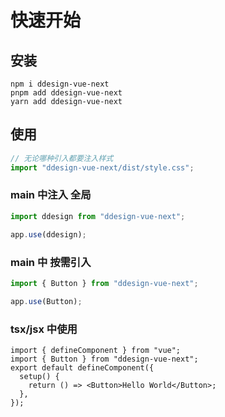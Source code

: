 # 快速开始

## 安装

```shell
npm i ddesign-vue-next
pnpm add ddesign-vue-next
yarn add ddesign-vue-next
```

## 使用

```javascript
// 无论哪种引入都要注入样式
import "ddesign-vue-next/dist/style.css";
```

### main 中注入 全局

```javascript
import ddesign from "ddesign-vue-next";

app.use(ddesign);
```

### main 中 按需引入

```javascript
import { Button } from "ddesign-vue-next";

app.use(Button);
```

### tsx/jsx 中使用

```tsx
import { defineComponent } from "vue";
import { Button } from "ddesign-vue-next";
export default defineComponent({
  setup() {
    return () => <Button>Hello World</Button>;
  },
});
```
